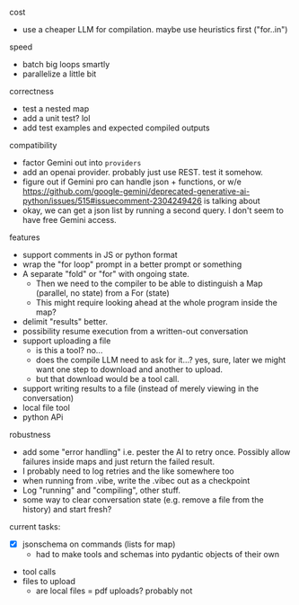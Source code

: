 


cost
- use a cheaper LLM for compilation. maybe use heuristics first ("for..in")

speed
- batch big loops smartly
- parallelize a little bit


correctness
- test a nested map
- add a unit test? lol
- add test examples and expected compiled outputs


compatibility
- factor Gemini out into `providers`
- add an openai provider. probably just use REST. test it somehow.
- figure out if Gemini pro can handle json + functions, or w/e
https://github.com/google-gemini/deprecated-generative-ai-python/issues/515#issuecomment-2304249426 is talking about
- okay, we can get a json list by running a second query. I don't seem to have free Gemini access.


features
- support comments in JS or python format 
- wrap the "for loop" prompt in a better prompt or something
- A separate "fold" or "for" with ongoing state.
  - Then we need to the compiler to be able to distinguish a Map (parallel, no state) from a For (state)
  - This might require looking ahead at the whole program inside the map?
- delimit "results" better.
- possibility resume execution from a written-out conversation
- support uploading a file
  - is this a tool? no...
  - does the compile LLM need to ask for it...? yes, sure, later we might want one step to download and another to upload.
  - but that download would be a tool call.
- support writing results to a file (instead of merely viewing in the conversation)
- local file tool
- python APi



robustness
- add some "error handling"
  i.e. pester the AI to retry once. Possibly allow failures inside maps and just return the failed result.
- I probably need to log retries and the like somewhere too
- when running from .vibe, write the .vibec out as a checkpoint
- Log "running" and "compiling", other stuff.
- some way to clear conversation state (e.g. remove a file from the history) and start fresh?
  



current tasks:
- [x] jsonschema on commands (lists for map)
  - had to make tools and schemas into pydantic objects of their own
- tool calls
- files to upload 
  - are local files = pdf uploads? probably not

